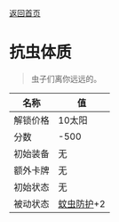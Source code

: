 [返回首页](index.md)  
# 抗虫体质  
> 虫子们离你远远的。  
  
名称  |  值  
----  |  ----  
解锁价格  |  10太阳  
分数  |  -500  
初始装备  |  无  
额外卡牌  |  无  
初始状态  |  无  
被动状态  |  [蚊虫防护](BugProtection.md)+2  
